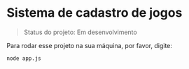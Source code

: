 # Sistema de cadastro de jogos #

> Status do projeto: Em desenvolvimento

Para rodar esse projeto na sua máquina, por favor, digite:

```
node app.js
```
